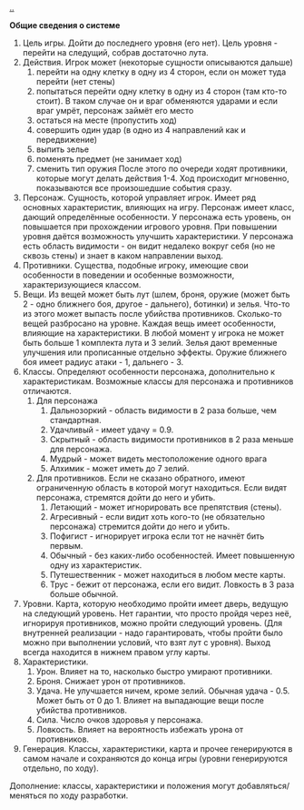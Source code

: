 [..](../README.md)

**Общие сведения о системе**

1.  Цель игры.  Дойти до последнего уровня (его нет). Цель уровня - перейти на следущий, собрав достаточно лута. 
2.  Действия. Игрок может (некоторые сущности описываются дальше)
    1. перейти на одну клетку в одну из 4 сторон, если он может туда перейти (нет стены) 
    2. попытаться перейти одну клетку в одну из 4 сторон (там кто-то стоит). В таком случае он и враг обменяются ударами и если враг умрёт, персонаж займёт его место
    3. остаться на месте (пропустить ход)
    4. совершить один удар (в одно из 4 направлений как и передвижение)
    5. выпить зелье
    6. поменять предмет (не занимает ход)
    7. сменить тип оружия
    После этого по очереди ходят противники, которые могут делать действия 1-4. Ход происходит мгновенно, показываются все произошедшие события сразу. 
3.  Персонаж. Сущность, которой управляет игрок. Имеет ряд основных характеристик, влияющих на игру. Персонаж имеет класс, дающий определённые особенности. У персонажа есть уровень, он повышается при прохождении игрового уровня. При повышении уровня даётся возможность улучшить характеристики. У персонажа есть область видимости - он видит недалеко вокруг себя (но не сквозь стены) и знает в каком направлении выход.
4.  Противники. Существа, подобные игроку, имеющие свои особенности в поведении и особенные возможности, характеризующиеся классом.
5.  Вещи. Из вещей может быть лут (шлем, броня, оружие (может быть 2 - одно ближнего боя, другое - дальнего), ботинки) и зелья. Что-то из этого может выпасть после убийства противников. Сколько-то вещей разбросано на уровне. Каждая вещь имеет особенности, влияющие на характеристики. В любой момент у игрока не может быть больше 1 комплекта лута и 3 зелий. Зелья дают временные улучшения или прописанные отдельно эффекты. Оружие ближнего боя имеет радиус атаки - 1, дальнего - 3.
6.  Классы. Определяют особенности персонажа, дополнительно к характеристикам. Возможные классы для персонажа и противников отличаются.
    1. Для персонажа
        1.  Дальнозоркий - область видимости в 2 раза больше, чем стандартная.
        2.  Удачливый - имеет удачу = 0.9.
        3.  Скрытный - область видимости противников в 2 раза меньше для персонажа.
        4.  Мудрый - может видеть местоположение одного врага
        5.  Алхимик - может иметь до 7 зелий.
    2. Для противников. Если не сказано обратного, имеют ограниченную область в которой могут находиться. Если видят персонажа, стремятся дойти до него и убить.
        1.  Летающий - может игнорировать все препятствия (стены).
        2.  Агресивный - если видит хоть кого-то (не обязательно персонажа) стремится дойти до него и убить.
        3.  Пофигист - игнорирует игрока если тот не начнёт бить первым.
        4.  Обычный - без каких-либо особенностей. Имеет повышенную одну из характеристик.
        5.  Путешественник - может находиться в любом месте карты.
        6.  Трус - бежит от персонажа, если его видит. Ловкость в 3 раза больше обычной.
7.  Уровни. Карта, которую необходимо пройти имеет дверь, ведущую на следующий уровень. Нет гарантии, что просто пройдя через неё, игнорируя противников, можно пройти следующий уровень. (Для внутренней реализации - надо гарантировать, чтобы пройти было можно при выполнении условий, что взят лут с уровня). Выход всегда находится в нижнем правом углу карты.
8.  Характеристики.
    1. Урон. Влияет на то, насколько быстро умирают противники.
    2. Броня. Снижает урон от противников.
    3. Удача. Не улучшается ничем, кроме зелий. Обычная удача - 0.5. Может быть от 0 до 1. Влияет на выпадающие вещи после убийства противников.
    4. Сила. Число очков здоровья у персонажа.
    5. Ловкость. Влияет на вероятность избежать урона от противников.
9.  Генерация. Классы, характеристики, карта и прочее генерируются в самом начале и сохраняются до конца игры (уровни генерируются отдельно, по ходу).

Дополнение: классы, характеристики и положения могут добавляться/меняться по ходу разработки.
